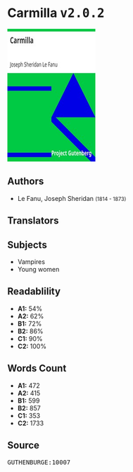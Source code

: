 # Carmilla <kbd>v2.0.2</kbd>

![](./cover.medium.jpg "")

## Authors


 - Le Fanu, Joseph Sheridan <small>(1814 - 1873)</small>

## Translators



## Subjects


 - Vampires
 - Young women

## Readablility


 - **A1:** 54%
 - **A2:** 62%
 - **B1:** 72%
 - **B2:** 86%
 - **C1:** 90%
 - **C2:** 100%

## Words Count


 - **A1:** 472
 - **A2:** 415
 - **B1:** 599
 - **B2:** 857
 - **C1:** 353
 - **C2:** 1733

## Source


<kbd>GUTHENBURGE:10007</kbd>
